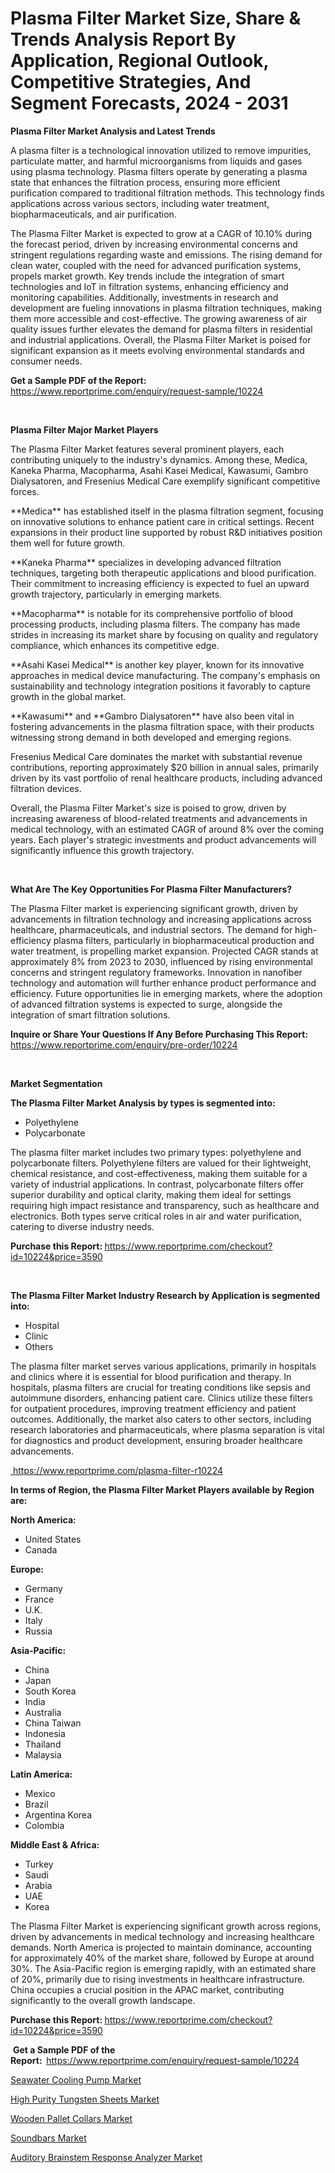 <p><h1>Plasma Filter Market Size, Share & Trends Analysis Report By Application, Regional Outlook, Competitive Strategies, And Segment Forecasts, 2024 - 2031</h1></p><p><strong>Plasma Filter Market Analysis and Latest Trends</strong></p>
<p><p>A plasma filter is a technological innovation utilized to remove impurities, particulate matter, and harmful microorganisms from liquids and gases using plasma technology. Plasma filters operate by generating a plasma state that enhances the filtration process, ensuring more efficient purification compared to traditional filtration methods. This technology finds applications across various sectors, including water treatment, biopharmaceuticals, and air purification.</p><p>The Plasma Filter Market is expected to grow at a CAGR of 10.10% during the forecast period, driven by increasing environmental concerns and stringent regulations regarding waste and emissions. The rising demand for clean water, coupled with the need for advanced purification systems, propels market growth. Key trends include the integration of smart technologies and IoT in filtration systems, enhancing efficiency and monitoring capabilities. Additionally, investments in research and development are fueling innovations in plasma filtration techniques, making them more accessible and cost-effective. The growing awareness of air quality issues further elevates the demand for plasma filters in residential and industrial applications. Overall, the Plasma Filter Market is poised for significant expansion as it meets evolving environmental standards and consumer needs.</p></p>
<p><strong>Get a Sample PDF of the Report:&nbsp;</strong> <a href="https://www.reportprime.com/enquiry/request-sample/10224">https://www.reportprime.com/enquiry/request-sample/10224</a></p>
<p>&nbsp;</p>
<p><strong>Plasma Filter Major Market Players</strong></p>
<p><p>The Plasma Filter Market features several prominent players, each contributing uniquely to the industry's dynamics. Among these, Medica, Kaneka Pharma, Macopharma, Asahi Kasei Medical, Kawasumi, Gambro Dialysatoren, and Fresenius Medical Care exemplify significant competitive forces. </p><p>**Medica** has established itself in the plasma filtration segment, focusing on innovative solutions to enhance patient care in critical settings. Recent expansions in their product line supported by robust R&D initiatives position them well for future growth.</p><p>**Kaneka Pharma** specializes in developing advanced filtration techniques, targeting both therapeutic applications and blood purification. Their commitment to increasing efficiency is expected to fuel an upward growth trajectory, particularly in emerging markets.</p><p>**Macopharma** is notable for its comprehensive portfolio of blood processing products, including plasma filters. The company has made strides in increasing its market share by focusing on quality and regulatory compliance, which enhances its competitive edge.</p><p>**Asahi Kasei Medical** is another key player, known for its innovative approaches in medical device manufacturing. The company's emphasis on sustainability and technology integration positions it favorably to capture growth in the global market.</p><p>**Kawasumi** and **Gambro Dialysatoren** have also been vital in fostering advancements in the plasma filtration space, with their products witnessing strong demand in both developed and emerging regions. </p><p>Fresenius Medical Care dominates the market with substantial revenue contributions, reporting approximately $20 billion in annual sales, primarily driven by its vast portfolio of renal healthcare products, including advanced filtration devices. </p><p>Overall, the Plasma Filter Market's size is poised to grow, driven by increasing awareness of blood-related treatments and advancements in medical technology, with an estimated CAGR of around 8% over the coming years. Each player's strategic investments and product advancements will significantly influence this growth trajectory.</p></p>
<p>&nbsp;</p>
<p><strong>What Are The Key Opportunities For Plasma Filter Manufacturers?</strong></p>
<p><p>The Plasma Filter market is experiencing significant growth, driven by advancements in filtration technology and increasing applications across healthcare, pharmaceuticals, and industrial sectors. The demand for high-efficiency plasma filters, particularly in biopharmaceutical production and water treatment, is propelling market expansion. Projected CAGR stands at approximately 8% from 2023 to 2030, influenced by rising environmental concerns and stringent regulatory frameworks. Innovation in nanofiber technology and automation will further enhance product performance and efficiency. Future opportunities lie in emerging markets, where the adoption of advanced filtration systems is expected to surge, alongside the integration of smart filtration solutions.</p></p>
<p><strong>Inquire or Share Your Questions If Any Before Purchasing This Report:</strong> <a href="https://www.reportprime.com/enquiry/pre-order/10224">https://www.reportprime.com/enquiry/pre-order/10224</a></p>
<p>&nbsp;</p>
<p><strong>Market Segmentation</strong></p>
<p><strong>The Plasma Filter Market Analysis by types is segmented into:</strong></p>
<p><ul><li>Polyethylene</li><li>Polycarbonate</li></ul></p>
<p><p>The plasma filter market includes two primary types: polyethylene and polycarbonate filters. Polyethylene filters are valued for their lightweight, chemical resistance, and cost-effectiveness, making them suitable for a variety of industrial applications. In contrast, polycarbonate filters offer superior durability and optical clarity, making them ideal for settings requiring high impact resistance and transparency, such as healthcare and electronics. Both types serve critical roles in air and water purification, catering to diverse industry needs.</p></p>
<p><strong>Purchase this Report:&nbsp;</strong><a href="https://www.reportprime.com/checkout?id=10224&price=3590">https://www.reportprime.com/checkout?id=10224&price=3590</a></p>
<p>&nbsp;</p>
<p><strong>The Plasma Filter Market Industry Research by Application is segmented into:</strong></p>
<p><ul><li>Hospital</li><li>Clinic</li><li>Others</li></ul></p>
<p><p>The plasma filter market serves various applications, primarily in hospitals and clinics where it is essential for blood purification and therapy. In hospitals, plasma filters are crucial for treating conditions like sepsis and autoimmune disorders, enhancing patient care. Clinics utilize these filters for outpatient procedures, improving treatment efficiency and patient outcomes. Additionally, the market also caters to other sectors, including research laboratories and pharmaceuticals, where plasma separation is vital for diagnostics and product development, ensuring broader healthcare advancements.</p></p>
<p><a href="https://www.reportprime.com/plasma-filter-r10224">&nbsp;https://www.reportprime.com/plasma-filter-r10224</a></p>
<p><strong>In terms of Region, the Plasma Filter Market Players available by Region are:</strong></p>
<p>
    <p> <strong> North America: </strong>
        <ul>
            <li>United States</li>
            <li>Canada</li>
        </ul>
        </p> 
    <p> <strong> Europe: </strong>
        <ul>
            <li>Germany</li>
            <li>France</li>
            <li>U.K.</li>
            <li>Italy</li>
            <li>Russia</li>
        </ul>
        </p> 
    <p> <strong> Asia-Pacific: </strong>
        <ul>
            <li>China</li>
            <li>Japan</li>
            <li>South Korea</li>
            <li>India</li>
            <li>Australia</li>
            <li>China Taiwan</li>
            <li>Indonesia</li>
            <li>Thailand</li>
            <li>Malaysia</li>
        </ul>
        </p> 
    <p> <strong> Latin America: </strong>
        <ul>
            <li>Mexico</li>
            <li>Brazil</li>
            <li>Argentina Korea</li>
            <li>Colombia</li>
        </ul>
        </p> 
    <p> <strong> Middle East & Africa: </strong>
        <ul>
            <li>Turkey</li>
            <li>Saudi</li>
            <li>Arabia</li>
            <li>UAE</li>
            <li>Korea</li>
        </ul>
    </p>
    </p>
<p><p>The Plasma Filter Market is experiencing significant growth across regions, driven by advancements in medical technology and increasing healthcare demands. North America is projected to maintain dominance, accounting for approximately 40% of the market share, followed by Europe at around 30%. The Asia-Pacific region is emerging rapidly, with an estimated share of 20%, primarily due to rising investments in healthcare infrastructure. China occupies a crucial position in the APAC market, contributing significantly to the overall growth landscape.</p></p>
<p><strong>Purchase this Report: </strong><a href="https://www.reportprime.com/checkout?id=10224&price=3590">https://www.reportprime.com/checkout?id=10224&price=3590</a></p>
<p>&nbsp;<strong>Get a Sample PDF of the Report:&nbsp;&nbsp;</strong><a href="https://www.reportprime.com/enquiry/request-sample/10224">https://www.reportprime.com/enquiry/request-sample/10224</a></p>
<p><strong></strong></p>
<p><p><a href="https://medium.com/@kaylagreenj1521/unveiling-market-trends-global-seawater-cooling-pump-market-growth-and-regional-insights-dba7019d6789">Seawater Cooling Pump Market</a></p><p><a href="https://issuu.com/reportprime-2/docs/high-purity-tungsten-sheets-market-_2d2ad4a9aa2b08">High Purity Tungsten Sheets Market</a></p><p><a href="https://medium.com/@kaylagreenj1521/the-global-wooden-pallet-collars-market-is-at-the-forefront-of-innovation-driving-rapid-industry-9aa5321034c3">Wooden Pallet Collars Market</a></p><p><a href="https://www.linkedin.com/pulse/global-soundbars-market-trends-analysis-future-growth-prospects-q9z6e?trackingId=MN62RNYATwGjzWZt07Hpag%3D%3D">Soundbars Market</a></p><p><a href="https://github.com/CarolynWatkins697/Market-Research-Report-List-1/blob/main/auditory-brainstem-response-analyzer-market.md">Auditory Brainstem Response Analyzer Market</a></p></p>